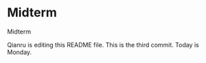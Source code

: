# Midterm
Midterm

Qianru is editing this README file. 
This is the third commit. 
Today is Monday. 
